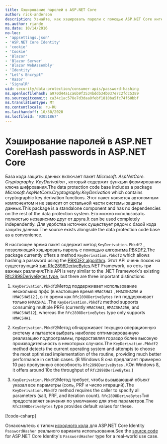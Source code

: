 ```yaml
---
title: Хэширование паролей в ASP.NET Core
author: rick-anderson
description: Узнайте, как хэшировать пароли с помощью ASP.NET Core интерфейсов API защиты данных.
ms.author: riande
ms.date: 10/14/2016
no-loc:
- 'appsettings.json'
- 'ASP.NET Core Identity'
- 'cookie'
- 'Cookie'
- 'Blazor'
- 'Blazor Server'
- 'Blazor WebAssembly'
- 'Identity'
- "Let's Encrypt"
- 'Razor'
- 'SignalR'
uid: security/data-protection/consumer-apis/password-hashing
ms.openlocfilehash: a970d44a1ca6b9f3534bddb34b037e7c2fdc5389
ms.sourcegitcommit: ca34c1ac578e7d3daa0febf1810ba5fc74f60bbf
ms.translationtype: MT
ms.contentlocale: ru-RU
ms.lasthandoff: 10/30/2020
ms.locfileid: "93051867"
---
```

# <a name="hash-passwords-in-aspnet-core"></a><span data-ttu-id="b0c8a-103">Хэширование паролей в ASP.NET Core</span><span class="sxs-lookup"><span data-stu-id="b0c8a-103">Hash passwords in ASP.NET Core</span></span>

<span data-ttu-id="b0c8a-104">База кода защиты данных включает пакет *Microsoft. AspNetCore. Cryptography. KeyDerivation* , который содержит функции формирования ключа шифрования.</span><span class="sxs-lookup"><span data-stu-id="b0c8a-104">The data protection code base includes a package *Microsoft.AspNetCore.Cryptography.KeyDerivation* which contains cryptographic key derivation functions.</span></span> <span data-ttu-id="b0c8a-105">Этот пакет является автономным компонентом и не зависит от остальной части системы защиты данных.</span><span class="sxs-lookup"><span data-stu-id="b0c8a-105">This package is a standalone component and has no dependencies on the rest of the data protection system.</span></span> <span data-ttu-id="b0c8a-106">Его можно использовать полностью независимо друг от друга.</span><span class="sxs-lookup"><span data-stu-id="b0c8a-106">It can be used completely independently.</span></span> <span data-ttu-id="b0c8a-107">Для удобства источник существует рядом с базой кода защиты данных.</span><span class="sxs-lookup"><span data-stu-id="b0c8a-107">The source exists alongside the data protection code base as a convenience.</span></span>

<span data-ttu-id="b0c8a-108">В настоящее время пакет содержит метод `KeyDerivation.Pbkdf2` , позволяющий хэшировать пароль с помощью [алгоритма PBKDF2](https://tools.ietf.org/html/rfc2898#section-5.2).</span><span class="sxs-lookup"><span data-stu-id="b0c8a-108">The package currently offers a method `KeyDerivation.Pbkdf2` which allows hashing a password using the [PBKDF2 algorithm](https://tools.ietf.org/html/rfc2898#section-5.2).</span></span> <span data-ttu-id="b0c8a-109">Этот API очень похож на существующий [тип Rfc2898DeriveBytes](/dotnet/api/system.security.cryptography.rfc2898derivebytes).NET Framework, но есть три важных различия:</span><span class="sxs-lookup"><span data-stu-id="b0c8a-109">This API is very similar to the .NET Framework's existing [Rfc2898DeriveBytes type](/dotnet/api/system.security.cryptography.rfc2898derivebytes), but there are three important distinctions:</span></span>

1. <span data-ttu-id="b0c8a-110">`KeyDerivation.Pbkdf2`Метод поддерживает использование нескольких прфс (в настоящее время `HMACSHA1` , `HMACSHA256` и `HMACSHA512` ), в то время как `Rfc2898DeriveBytes` тип поддерживает только `HMACSHA1` .</span><span class="sxs-lookup"><span data-stu-id="b0c8a-110">The `KeyDerivation.Pbkdf2` method supports consuming multiple PRFs (currently `HMACSHA1`, `HMACSHA256`, and `HMACSHA512`), whereas the `Rfc2898DeriveBytes` type only supports `HMACSHA1`.</span></span>

2. <span data-ttu-id="b0c8a-111">`KeyDerivation.Pbkdf2`Метод обнаруживает текущую операционную систему и пытается выбрать наиболее оптимизированную реализацию подпрограммы, предоставляя гораздо более высокую производительность в некоторых случаях.</span><span class="sxs-lookup"><span data-stu-id="b0c8a-111">The `KeyDerivation.Pbkdf2` method detects the current operating system and attempts to choose the most optimized implementation of the routine, providing much better performance in certain cases.</span></span> <span data-ttu-id="b0c8a-112">(В Windows 8 она предлагает примерно 10 раз пропускную способность `Rfc2898DeriveBytes` .)</span><span class="sxs-lookup"><span data-stu-id="b0c8a-112">(On Windows 8, it offers around 10x the throughput of `Rfc2898DeriveBytes`.)</span></span>

3. <span data-ttu-id="b0c8a-113">`KeyDerivation.Pbkdf2`Метод требует, чтобы вызывающий объект указал все параметры (соль, PRF и число итераций).</span><span class="sxs-lookup"><span data-stu-id="b0c8a-113">The `KeyDerivation.Pbkdf2` method requires the caller to specify all parameters (salt, PRF, and iteration count).</span></span> <span data-ttu-id="b0c8a-114">`Rfc2898DeriveBytes`Тип предоставляет значения по умолчанию для этих параметров.</span><span class="sxs-lookup"><span data-stu-id="b0c8a-114">The `Rfc2898DeriveBytes` type provides default values for these.</span></span>

[!code-csharp[](password-hashing/samples/passwordhasher.cs)]

<span data-ttu-id="b0c8a-115">Ознакомьтесь с типом [исходного кода](https://github.com/dotnet/AspNetCore/blob/master/src/Identity/Extensions.Core/src/PasswordHasher.cs) для ASP.NET Core Identity `PasswordHasher` реального варианта использования.</span><span class="sxs-lookup"><span data-stu-id="b0c8a-115">See the [source code](https://github.com/dotnet/AspNetCore/blob/master/src/Identity/Extensions.Core/src/PasswordHasher.cs) for ASP.NET Core Identity's `PasswordHasher` type for a real-world use case.</span></span>
